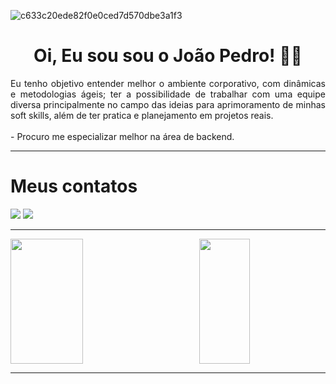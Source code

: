 ![c633c20ede82f0e0ced7d570dbe3a1f3](https://user-images.githubusercontent.com/70382532/138322189-2db8df52-9dcb-40a0-88a8-c365466bd33d.gif)
# <div align="center"> Oi, Eu sou sou o João Pedro! 👨‍💻</div>
<div align="justify">
  Eu tenho objetivo entender  melhor o ambiente corporativo, com dinâmicas e metodologias ágeis; ter a possibilidade de trabalhar com uma equipe diversa principalmente no campo das ideias para aprimoramento de minhas soft skills, além de ter pratica e planejamento em projetos reais.
</div>
 <br>
- Procuro me especializar melhor na área de backend.
<hr>
<div>
  <h1>Meus contatos</h1>
  <div style = justify content: space around>
  <a href = "mailto:joaoncs21@gmail.com"><img src="https://img.shields.io/badge/-Gmail-%23333?style=for-the-badge&logo=gmail&logoColor=Black" target="_blank"></a>
 <a href="https://www.linkedin.com/in/joão-pedro-nascimento-bezerra-2699661b4/" target="_blank"><img src="https://img.shields.io/badge/-LinkedIn-%230077B5?style=for-the-badge&logo=linkedin&logoColor=white" target="_blank"></a> 
   <hr>
  </div>
</div>
  <div>
  <a align="left" href="https://github.com/JoaoNascimento-cpu">
  <img height="200em" width="48%"  src="https://github-readme-stats.vercel.app/api?username=JoaoNascimento-cpu&show_icons=true&theme=react&include_all_commits=true&count_private=true"/>
  <img align="right" height="200em" width="40%" src="https://github-readme-stats.vercel.app/api/top-langs/?username=JoaoNascimento-cpu&layout=compact&langs_count=7&theme=react"/>
</div>
<hr>
